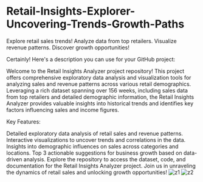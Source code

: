 # Retail-Insights-Explorer-Uncovering-Trends-Growth-Paths
Explore retail sales trends! Analyze data from top retailers. Visualize revenue patterns. Discover growth opportunities!


Certainly! Here's a description you can use for your GitHub project:

Welcome to the Retail Insights Analyzer project repository! This project offers comprehensive exploratory data analysis and visualization tools for analyzing sales and revenue patterns across various retail demographics. Leveraging a rich dataset spanning over 156 weeks, including sales data from top retailers and detailed demographic information, the Retail Insights Analyzer provides valuable insights into historical trends and identifies key factors influencing sales and income figures.

Key Features:

Detailed exploratory data analysis of retail sales and revenue patterns.
Interactive visualizations to uncover trends and correlations in the data.
Insights into demographic influences on sales across categories and locations.
Top 3 actionable suggestions for business growth based on data-driven analysis.
Explore the repository to access the dataset, code, and documentation for the Retail Insights Analyzer project. Join us in unraveling the dynamics of retail sales and unlocking growth opportunities!
![z1](https://github.com/anigitedu/Retail-Insights-Explorer-Uncovering-Trends-Growth-Paths/assets/88144988/9d53f63d-dd15-48b6-9f03-3a89f4a0ca83)
![z2](https://github.com/anigitedu/Retail-Insights-Explorer-Uncovering-Trends-Growth-Paths/assets/88144988/852df30d-7523-4717-b575-5fa914c5855c)
